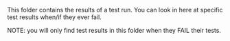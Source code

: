 This folder contains the results of a test run. You can look in here at specific test results 
when/if they ever fail. 

NOTE: you will only find test results in this folder when they FAIL their tests. 
